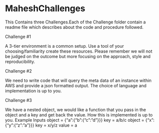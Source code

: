# MaheshChallenges
This Contains three Challenges.Each of the Challenge folder contain a readme file which describes about the code and procedure followed.

Challenge #1

A 3-tier environment is a common setup. Use a tool of your choosing/familiarity create these resources. 
Please remember we will not be judged on the outcome but more focusing on the approach, style and reproducibility.
 
 
Challenge #2

We need to write code that will query the meta data of an instance within AWS and provide a json formatted output.
The choice of language and implementation is up to you.



Challenge #3

We have a nested object, we would like a function that you pass in the object and a key and get back the value. How this is implemented is up to you.
Example Inputs
object = {“a”:{“b”:{“c”:”d”}}}
key = a/b/c
object = {“x”:{“y”:{“z”:”a”}}}
key = x/y/z
value = a

